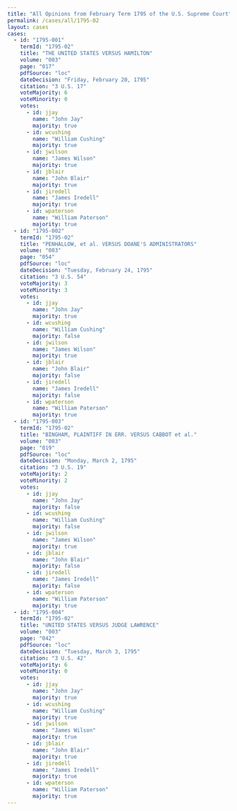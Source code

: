 ```yaml
---
title: "All Opinions from February Term 1795 of the U.S. Supreme Court"
permalink: /cases/all/1795-02
layout: cases
cases:
  - id: "1795-001"
    termId: "1795-02"
    title: "THE UNITED STATES VERSUS HAMILTON"
    volume: "003"
    page: "017"
    pdfSource: "loc"
    dateDecision: "Friday, February 20, 1795"
    citation: "3 U.S. 17"
    voteMajority: 6
    voteMinority: 0
    votes:
      - id: jjay
        name: "John Jay"
        majority: true
      - id: wcushing
        name: "William Cushing"
        majority: true
      - id: jwilson
        name: "James Wilson"
        majority: true
      - id: jblair
        name: "John Blair"
        majority: true
      - id: jiredell
        name: "James Iredell"
        majority: true
      - id: wpaterson
        name: "William Paterson"
        majority: true
  - id: "1795-002"
    termId: "1795-02"
    title: "PENHALLOW, et al. VERSUS DOANE'S ADMINISTRATORS"
    volume: "003"
    page: "054"
    pdfSource: "loc"
    dateDecision: "Tuesday, February 24, 1795"
    citation: "3 U.S. 54"
    voteMajority: 3
    voteMinority: 3
    votes:
      - id: jjay
        name: "John Jay"
        majority: true
      - id: wcushing
        name: "William Cushing"
        majority: false
      - id: jwilson
        name: "James Wilson"
        majority: true
      - id: jblair
        name: "John Blair"
        majority: false
      - id: jiredell
        name: "James Iredell"
        majority: false
      - id: wpaterson
        name: "William Paterson"
        majority: true
  - id: "1795-003"
    termId: "1795-02"
    title: "BINGHAM, PLAINTIFF IN ERR. VERSUS CABBOT et al."
    volume: "003"
    page: "019"
    pdfSource: "loc"
    dateDecision: "Monday, March 2, 1795"
    citation: "3 U.S. 19"
    voteMajority: 2
    voteMinority: 2
    votes:
      - id: jjay
        name: "John Jay"
        majority: false
      - id: wcushing
        name: "William Cushing"
        majority: false
      - id: jwilson
        name: "James Wilson"
        majority: true
      - id: jblair
        name: "John Blair"
        majority: false
      - id: jiredell
        name: "James Iredell"
        majority: false
      - id: wpaterson
        name: "William Paterson"
        majority: true
  - id: "1795-004"
    termId: "1795-02"
    title: "UNITED STATES VERSUS JUDGE LAWRENCE"
    volume: "003"
    page: "042"
    pdfSource: "loc"
    dateDecision: "Tuesday, March 3, 1795"
    citation: "3 U.S. 42"
    voteMajority: 6
    voteMinority: 0
    votes:
      - id: jjay
        name: "John Jay"
        majority: true
      - id: wcushing
        name: "William Cushing"
        majority: true
      - id: jwilson
        name: "James Wilson"
        majority: true
      - id: jblair
        name: "John Blair"
        majority: true
      - id: jiredell
        name: "James Iredell"
        majority: true
      - id: wpaterson
        name: "William Paterson"
        majority: true
---
```


